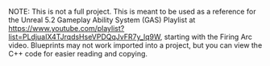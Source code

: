 NOTE: This is not a full project. This is meant to be used as a reference for the Unreal 5.2 Gameplay Ability System (GAS) Playlist at https://www.youtube.com/playlist?list=PLdjuaIX4TJrqdsHseVPDQqJvFR7y_lq9W, starting with the Firing Arc video. Blueprints may not work imported into a project, but you can view the C++ code for easier reading and copying.

